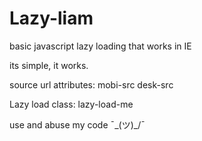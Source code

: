 # Lazy-liam
basic javascript lazy loading that works in IE 

its simple, it works.

source url attributes:
mobi-src
desk-src

Lazy load class: 
lazy-load-me

use and abuse my code ¯\_(ツ)_/¯
